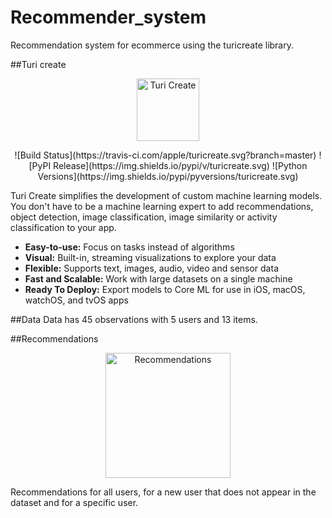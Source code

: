 # Recommender_system
Recommendation system for ecommerce using the turicreate library.

##Turi create
<p align="center"><img src="https://docs-assets.developer.apple.com/turicreate/turi-dog.svg" alt="Turi Create" width="100"> </p>
<p align="center">
![Build Status](https://travis-ci.com/apple/turicreate.svg?branch=master) ![PyPI Release](https://img.shields.io/pypi/v/turicreate.svg) ![Python Versions](https://img.shields.io/pypi/pyversions/turicreate.svg)
</p>

Turi Create simplifies the development of custom machine learning models. You
don't have to be a machine learning expert to add recommendations, object
detection, image classification, image similarity or activity classification to
your app.

* **Easy-to-use:** Focus on tasks instead of algorithms
* **Visual:** Built-in, streaming visualizations to explore your data
* **Flexible:** Supports text, images, audio, video and sensor data
* **Fast and Scalable:** Work with large datasets on a single machine
* **Ready To Deploy:** Export models to Core ML for use in iOS, macOS, watchOS, and tvOS apps

##Data
Data has 45 observations with 5 users and 13 items.

##Recommendations
<p align="center"><img src="https://github.com/NicolasU-N/Recommender_system/tree/master/resources/Recommendations.png" alt="Recommendations" width="200"> </p>

Recommendations for all users, for a new user that does not appear in the dataset and for a specific user.